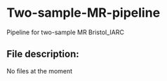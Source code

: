 # Two-sample-MR-pipeline
Pipeline for two-sample MR Bristol_IARC

## File description:
No files at the moment
